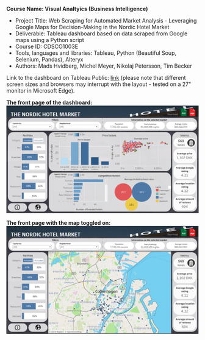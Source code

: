 **Course Name: Visual Analtyics (Business Intelligence)**
* Project Title: Web Scraping for Automated Market Analysis - Leveraging Google Maps for Decision-Making in the Nordic Hotel Market 
* Deliverable: Tableau dashboard based on data scraped from Google maps using a Python script
* Course ID: CDSCO1003E
* Tools, languages and libraries: Tableau, Python (Beautiful Soup, Selenium, Pandas), Alteryx
* Authors: Mads Hvidberg, Michel Meyer, Nikolaj Petersson, Tim Becker<br>

Link to the dashboard on Tableau Public: [link](https://public.tableau.com/app/profile/mads4252/viz/Nordichotelmarketanalysis/Dashboard) (please note that different screen sizes and browsers may interrupt with the layout - tested on a 27" monitor in Microsoft Edge).

**The front page of the dashboard:**
![Dashboard front page](imgs/VA_Dashboard_front-page.png)

**The front page with the map toggled on:**
![Dashboard map view](imgs/VA_Dashboard_map-view.png)